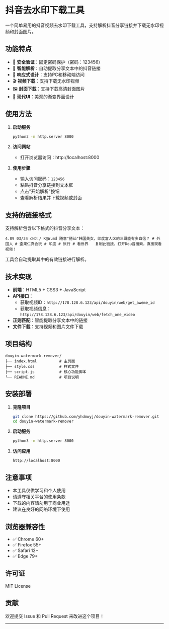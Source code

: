# 抖音去水印下载工具

一个简单易用的抖音视频去水印下载工具，支持解析抖音分享链接并下载无水印视频和封面图片。

## 功能特点

- 🔐 **安全验证**：固定密码保护（密码：123456）
- 🎯 **智能解析**：自动提取分享文本中的抖音链接
- 📱 **响应式设计**：支持PC和移动端访问
- 🎬 **视频下载**：支持下载无水印视频
- 🖼️ **封面下载**：支持下载高清封面图片
- 🎨 **现代UI**：美观的渐变界面设计

## 使用方法

1. **启动服务**
   ```bash
   python3 -m http.server 8000
   ```

2. **访问网站**
   - 打开浏览器访问：http://localhost:8000

3. **使用步骤**
   - 输入访问密码：`123456`
   - 粘贴抖音分享链接到文本框
   - 点击"开始解析"按钮
   - 查看解析结果并下载视频或封面

## 支持的链接格式

支持解析包含以下格式的抖音分享文本：

```
4.89 03/24 cNJ:/ K@W.md 随意"搭讪"韩国美女，印度富人区的三哥能有多自信？ # 外国人 # 歪果仁真会玩 # 印度 # 旅行 # 看世界   复制此链接，打开Dou音搜索，直接观看视频！
```

工具会自动提取其中的有效链接进行解析。

## 技术实现

- **前端**：HTML5 + CSS3 + JavaScript
- **API接口**：
  - 获取视频ID：`http://178.128.6.123/api/douyin/web/get_aweme_id`
  - 获取视频信息：`http://178.128.6.123/api/douyin/web/fetch_one_video`
- **正则匹配**：智能提取分享文本中的链接
- **文件下载**：支持视频和图片文件下载

## 项目结构

```
douyin-watermark-remover/
├── index.html          # 主页面
├── style.css           # 样式文件
├── script.js           # 核心功能脚本
└── README.md           # 项目说明
```

## 安装部署

1. **克隆项目**
   ```bash
   git clone https://github.com/yhdmwyj/douyin-watermark-remover.git
   cd douyin-watermark-remover
   ```

2. **启动服务**
   ```bash
   python3 -m http.server 8000
   ```

3. **访问应用**
   ```
   http://localhost:8000
   ```

## 注意事项

- 本工具仅供学习和个人使用
- 请遵守相关平台的使用条款
- 下载的内容请勿用于商业用途
- 建议在良好的网络环境下使用

## 浏览器兼容性

- ✅ Chrome 60+
- ✅ Firefox 55+
- ✅ Safari 12+
- ✅ Edge 79+

## 许可证

MIT License

## 贡献

欢迎提交 Issue 和 Pull Request 来改进这个项目！

---